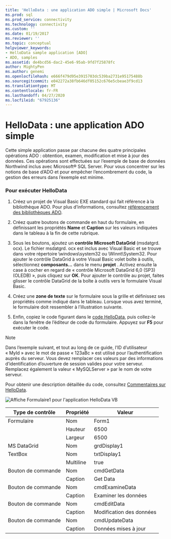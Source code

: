 ```yaml
---
title: 'HelloData : une application ADO simple | Microsoft Docs'
ms.prod: sql
ms.prod_service: connectivity
ms.technology: connectivity
ms.custom: ''
ms.date: 01/19/2017
ms.reviewer: ''
ms.topic: conceptual
helpviewer_keywords:
- HelloData sample application [ADO]
- ADO, samples
ms.assetid: de4bcd56-dac2-45e6-95ab-9fd7f25878fc
author: MightyPen
ms.author: genemi
ms.openlocfilehash: e666f479d95e3915703dc539ba2731e95175488b
ms.sourcegitcommit: e042272a38fb646df05152c676e5cbeae3f9cd13
ms.translationtype: MT
ms.contentlocale: fr-FR
ms.lasthandoff: 04/27/2020
ms.locfileid: "67925136"
---
```

# <a name="hellodata-a-simple-ado-application"></a>HelloData : une application ADO simple
Cette simple application passe par chacune des quatre principales opérations ADO : obtention, examen, modification et mise à jour des données. Ces opérations sont effectuées sur l’exemple de base de données Northwind inclus avec Microsoft® SQL Server. Pour vous concentrer sur les notions de base d’ADO et pour empêcher l’encombrement du code, la gestion des erreurs dans l’exemple est minime.  
  
### <a name="to-run-hellodata"></a>Pour exécuter HelloData  
  
1.  Créez un projet de Visual Basic EXE standard qui fait référence à la bibliothèque ADO. Pour plus d’informations, consultez [référencement des bibliothèques ADO](../../../ado/guide/referencing-the-ado-libraries.md).  
  
2.  Créez quatre boutons de commande en haut du formulaire, en définissant les propriétés **Name** et **Caption** sur les valeurs indiquées dans le tableau à la fin de cette rubrique.  
  
3.  Sous les boutons, ajoutez un **contrôle Microsoft DataGrid** (msdatgrd. ocx). Le fichier msdatgrd. ocx est inclus avec Visual Basic et se trouve dans votre répertoire \windows\system32 ou \Winnt\System32. Pour ajouter le contrôle DataGrid à votre Visual Basic volet boîte à outils, sélectionnez **composants...** dans le menu **projet** . Activez ensuite la case à cocher en regard de « contrôle Microsoft DataGrid 6,0 (SP3) (OLEDB) », puis cliquez sur **OK**. Pour ajouter le contrôle au projet, faites glisser le contrôle DataGrid de la boîte à outils vers le formulaire Visual Basic.  
  
4.  Créez une **zone de texte** sur le formulaire sous la grille et définissez ses propriétés comme indiqué dans le tableau. Lorsque vous avez terminé, le formulaire doit ressembler à l’illustration suivante.  
  
5.  Enfin, copiez le code figurant dans le [code HelloData](../../../ado/guide/data/hellodata-code.md), puis collez-le dans la fenêtre de l’éditeur de code du formulaire. Appuyez sur **F5** pour exécuter le code.  
  
> [!NOTE]
>  Dans l’exemple suivant, et tout au long de ce guide, l’ID d’utilisateur « MyId » avec le mot de passe « 123aBc » est utilisé pour l’authentification auprès du serveur. Vous devez remplacer ces valeurs par des informations d’identification d’ouverture de session valides pour votre serveur. Remplacez également la valeur « MySQLServer » par le nom de votre serveur.  
  
 Pour obtenir une description détaillée du code, consultez [Commentaires sur HelloData](../../../ado/guide/data/comments-on-hellodata.md).  
  
 ![Affiche Formulaire1 pour l'application HelloData VB](../../../ado/guide/data/media/hellodata.gif "HelloData")  
  
|Type de contrôle|Propriété|Valeur|  
|------------------|--------------|-----------|  
|Formulaire|Nom|Form1|  
||Hauteur|6500|  
||Largeur|6500|  
|MS DataGrid|Nom|grdDisplay1|  
|TextBox|Nom|txtDisplay1|  
||Multiline|true|  
|Bouton de commande|Nom|cmdGetData|  
||Caption|Get Data|  
|Bouton de commande|Nom|cmdExamineData|  
||Caption|Examiner les données|  
|Bouton de commande|Nom|cmdEditData|  
||Caption| Modification des données|  
|Bouton de commande|Nom|cmdUpdateData|  
||Caption|Données mises à jour|
